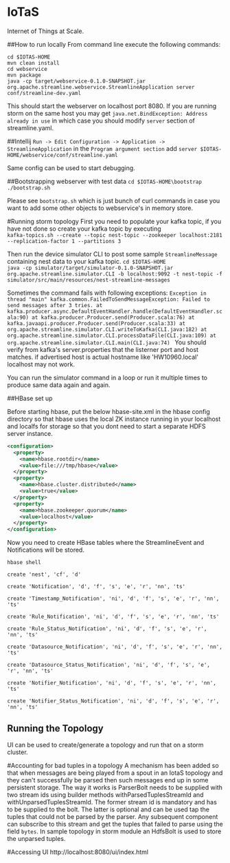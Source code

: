 # IoTaS
Internet of Things at Scale.

##How to run locally
From command line execute the following commands:

`cd $IOTAS-HOME`  
`mvn clean install`  
`cd webservice`  
`mvn package`  
`java -cp target/webservice-0.1.0-SNAPSHOT.jar org.apache.streamline.webservice.StreamlineApplication server conf/streamline-dev.yaml`

This should start the webserver on localhost port 8080. If you are running storm on the same host you may get 
`java.net.BindException: Address already in use` in which case you should modify `server` section of streamline.yaml.

##Intellij
`Run -> Edit Configuration -> Application -> StreamlineApplication` in the `Program argument section` add `server $IOTAS-HOME/webservice/conf/streamline.yaml`

Same config can be used to start debugging.

##Bootstrapping webserver with test data
`cd $IOTAS-HOME\bootstrap`
`./bootstrap.sh`

Please see `bootstrap.sh` which is just bunch of curl commands in case you want to add some other objects to webservice's in memory store.

#Running storm topology
First you need to populate your kafka topic, if you have not done so create your kafka topic by executing    
`kafka-topics.sh --create --topic nest-topic --zookeeper localhost:2181 --replication-factor 1 --partitions 3`  

Then run the device simulator CLI to post some sample `StreamlineMessage` containing nest data to your kafka topic.
`cd $IOTAS-HOME`  
`java -cp simulator/target/simulator-0.1.0-SNAPSHOT.jar org.apache.streamline.simulator.CLI -b localhost:9092 -t nest-topic -f simulator/src/main/resources/nest-streamline-messages`

Sometimes the command fails with following exceptions:
`Exception in thread "main" kafka.common.FailedToSendMessageException: Failed to send messages after 3 tries.
    at kafka.producer.async.DefaultEventHandler.handle(DefaultEventHandler.scala:90)
	at kafka.producer.Producer.send(Producer.scala:76)
	at kafka.javaapi.producer.Producer.send(Producer.scala:33)
	at org.apache.streamline.simulator.CLI.writeToKafka(CLI.java:182)
	at org.apache.streamline.simulator.CLI.processDataFile(CLI.java:109)
	at org.apache.streamline.simulator.CLI.main(CLI.java:74)
`
You should verify from kafka's server.properties that the listerner port and host matches. if advertised host is actual hostname like 'HW10960.local' localhost may not work.

You can run the simulator command in a loop or run it multiple times to produce same data again and again.

##HBase set up

Before starting hbase, put the below hbase-site.xml in the hbase config directory so that hbase uses the local ZK instance running in your localhost and localfs for storage so that you dont need to start a separate HDFS server instance.

```xml
<configuration>
  <property>
    <name>hbase.rootdir</name>
    <value>file:///tmp/hbase</value>
  </property>
  <property>
    <name>hbase.cluster.distributed</name>
    <value>true</value>
  </property>
  <property>
    <name>hbase.zookeeper.quorum</name>
    <value>localhost</value>
  </property>
</configuration>
  ```

Now you need to create HBase tables where the StreamlineEvent and Notifications will be stored.
  
`hbase shell`

`create 'nest', 'cf', 'd'`

`create 'Notification', 'd', 'f', 's', 'e', 'r', 'nn', 'ts'`

`create 'Timestamp_Notification', 'ni', 'd', 'f', 's', 'e', 'r', 'nn', 'ts'`

`create 'Rule_Notification', 'ni', 'd', 'f', 's', 'e', 'r', 'nn', 'ts'`

`create 'Rule_Status_Notification', 'ni', 'd', 'f', 's', 'e', 'r', 'nn', 'ts'`

`create 'Datasource_Notification', 'ni', 'd', 'f', 's', 'e', 'r', 'nn', 'ts'`

`create 'Datasource_Status_Notification', 'ni', 'd', 'f', 's', 'e', 'r', 'nn', 'ts'`

`create 'Notifier_Notification', 'ni', 'd', 'f', 's', 'e', 'r', 'nn', 'ts'`

`create 'Notifier_Status_Notification', 'ni', 'd', 'f', 's', 'e', 'r', 'nn', 'ts'`


## Running the Topology
UI can be used to create/generate a topology and run that on a storm cluster.

#Accounting for bad tuples in a topology
A mechanism has been added so that when messages are being played from a 
spout in an IotaS topology and they can't successfully be parsed then such 
messages end up in some persistent storage. The way it works is ParserBolt 
needs to be supplied with two stream ids using builder methods 
withParsedTuplesStreamId and withUnparsedTuplesStreamId. The former stream id
is mandatory and has to be supplied to the bolt. The latter is optional and 
can be used tap the tuples that could not be parsed by the parser. Any 
subsequent component can subscribe to this stream and get the tuples that 
failed to parse using the field `bytes`. In sample topology in storm module 
an HdfsBolt is used to store the unparsed tuples.


#Accessing UI
http://localhost:8080/ui/index.html



